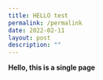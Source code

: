 ```yaml
---
title: HELLO test
permalink: /permalink
date: 2022-02-11
layout: post
description: ""
---
```

**Hello, this is a single page**